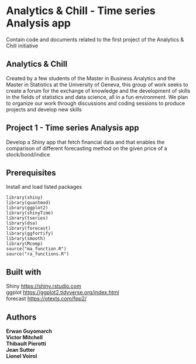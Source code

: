 # Analytics & Chill - Time series Analysis app
Contain code and documents related to the first project of the Analytics &amp; Chill initiative

## Analytics & Chill
Created by a few students of the Master in Business Analytics and the Master in Statistics at the University of Geneva, this group of work seeks to create a forum for the exchange of knowledge and the development of skills in the fields of statistics and data science, all in a fun environment.  We plan to organize our work through discussions and coding sessions to produce projects and develop new skills


## Project 1 - Time series Analysis app
Develop a Shiny app that fetch financial data and that enables the comparison of different forecasting method on the given price of a stock/bond/indice

## Prerequisites
Install and load listed packages

```
library(shiny)
library(quantmod)
library(ggplot2)
library(shinyTime)
library(tseries)
library(dsa)
library(forecast)
library(ggfortify)
library(smooth)
library(Mcomp)
source("ma_function.R")
source("ra_functions.R")
```

## Built with
Shiny https://shiny.rstudio.com  
ggplot https://ggplot2.tidyverse.org/index.html  
forecast https://otexts.com/fpp2/  

## Authors
**Erwan Guyomarch**  
**Victor Mitchell**  
**Thibault Pierotti**  
**Jean Sutter**  
**Lionel Voirol**  
